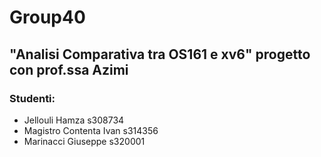 # Group40
## "Analisi Comparativa tra OS161 e xv6" progetto con prof.ssa Azimi
### Studenti:
* Jellouli Hamza s308734
* Magistro Contenta Ivan s314356
* Marinacci Giuseppe s320001
